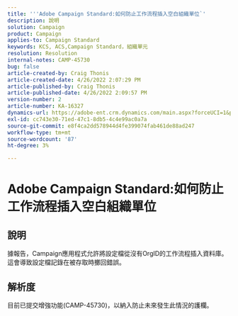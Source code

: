 ```yaml
---
title: '''Adobe Campaign Standard:如何防止工作流程插入空白組織單位`'
description: 說明
solution: Campaign
product: Campaign
applies-to: Campaign Standard
keywords: KCS, ACS,Campaign Standard，組織單元
resolution: Resolution
internal-notes: CAMP-45730
bug: false
article-created-by: Craig Thonis
article-created-date: 4/26/2022 2:07:29 PM
article-published-by: Craig Thonis
article-published-date: 4/26/2022 2:09:57 PM
version-number: 2
article-number: KA-16327
dynamics-url: https://adobe-ent.crm.dynamics.com/main.aspx?forceUCI=1&pagetype=entityrecord&etn=knowledgearticle&id=42330533-6ac5-ec11-a7b6-0022480a138b
exl-id: cc743e30-71ed-47c1-8db5-4c4e99ac0a7a
source-git-commit: e8f4ca2dd578944d4fe399074fab461de88ad247
workflow-type: tm+mt
source-wordcount: '87'
ht-degree: 3%

---
```


# Adobe Campaign Standard:如何防止工作流程插入空白組織單位

## 說明


據報告，Campaign應用程式允許將設定檔從沒有OrgID的工作流程插入資料庫。  這會導致設定檔記錄在被存取時擲回錯誤。


## 解析度


目前已提交增強功能(CAMP-45730)，以納入防止未來發生此情況的護欄。
